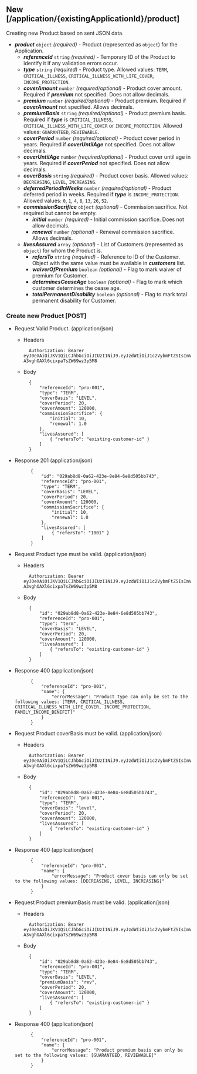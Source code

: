 ## New [/application/{existingApplicationId}/product]
Creating new Product based on sent JSON data.

- ***product*** `object` *(required)* - Product (represented as `object`) for the Application.
    - ***referenceId*** `string` *(required)* - Temporary ID of the Product to identify it if any validation errors occur.
    - ***type*** `string` *(required)* - Product type. Allowed values: `TERM`, `CRITICAL_ILLNESS`, `CRITICAL_ILLNESS_WITH_LIFE_COVER`, `INCOME_PROTECTION`.
    - ***coverAmount*** `number` *(required/optional)* - Product cover amount. Required if ***premium*** not specified. Does not allow decimals.
    - ***premium*** `number` *(required/optional)* - Product premium. Required if ***coverAmount*** not specified. Allows decimals.
    - ***premiumBasis*** `string` *(required/optional)* - Product premium basis. Required if ***type*** is `CRITICAL_ILLNESS`, `CRITICAL_ILLNESS_WITH_LIFE_COVER` or `INCOME_PROTECTION`. Allowed values: `GUARANTEED`, `REVIEWABLE`.
    - ***coverPeriod*** `number` *(required/optional)* - Product cover period in years. Required if ***coverUntilAge*** not specified. Does not allow decimals.
    - ***coverUntilAge*** `number` *(required/optional)* - Product cover until age in years. Required if ***coverPeriod*** not specified.  Does not allow decimals.
    - ***coverBasis*** `string` *(required)* - Product cover basis. Allowed values: `DECREASING`, `LEVEL`, `INCREASING`.
    - ***deferredPeriodInWeeks*** `number` *(required/optional)* - Product deferred period in weeks. Required if ***type*** is `INCOME_PROTECTION`. Allowed values: `0`, `1`, `4`, `8`, `13`, `26`, `52`.
    - ***commissionSacrifice*** `object` *(optional)* - Commission sacrifice. Not required but cannot be empty.
        - ***initial***  `number` *(required)* - Initial commission sacrifice. Does not allow decimals.
        - ***renewal***  `number` *(optional)* - Renewal commission sacrifice. Allows decimals.
    - ***livesAssured*** `array` *(optional)* - List of Customers (represented as `object`) for whom the Product is.
        - ***refersTo*** `string` *(required)* - Reference to ID of the Customer. Object with the same value must be available in ***customers*** list.
        - ***waiverOfPremium*** `boolean` *(optional)* - Flag to mark waiver of premium for Customer.
        - ***determinesCeaseAge*** `boolean` *(optional)* - Flag to mark which customer determines the cease age.
        - ***totalPermanentDisability*** `boolean` *(optional)* - Flag to mark total permanent disability for Customer.

### Create new Product [POST]
+ Request Valid Product. (application/json)

    + Headers

            Authorization: Bearer eyJ0eXAiOiJKV1QiLCJhbGciOiJIUzI1NiJ9.eyJzdWIiOiJ1c2VybmFtZSIsImV4cCI6MTQyMjU0MDAzMH0.oyMYL7t57jhBvw-A3vghOAXl6cixpaTsZW69wz3p5M8

    + Body

            {
                "referenceId": "pro-001",
                "type": "TERM",
                "coverBasis": "LEVEL",
                "coverPeriod": 20,
                "coverAmount": 120000,
                "commissionSacrifice": {
                    "initial": 10,
                    "renewal": 1.0
                },
                "livesAssured": [
                    { "refersTo": "existing-customer-id" }
                ]
            }

+ Response 201 (application/json)

            {
                "id": "029ab8d8-0a62-423e-8e84-6e8d505bb743",
                "referenceId": "pro-001",
                "type": "TERM",
                "coverBasis": "LEVEL",
                "coverPeriod": 20,
                "coverAmount": 120000,
                "commissionSacrifice": {
                    "initial": 10,
                    "renewal": 1.0
                },
                "livesAssured": [
                    { "refersTo": "1001" }
                ]
            }

+ Request Product type must be valid. (application/json)

    + Headers

            Authorization: Bearer eyJ0eXAiOiJKV1QiLCJhbGciOiJIUzI1NiJ9.eyJzdWIiOiJ1c2VybmFtZSIsImV4cCI6MTQyMjU0MDAzMH0.oyMYL7t57jhBvw-A3vghOAXl6cixpaTsZW69wz3p5M8

    + Body

            {
                "id": "029ab8d8-0a62-423e-8e84-6e8d505bb743",
                "referenceId": "pro-001",
                "type": "term",
                "coverBasis": "LEVEL",
                "coverPeriod": 20,
                "coverAmount": 120000,
                "livesAssured": [
                    { "refersTo": "existing-customer-id" }
                ]
            }

+ Response 400 (application/json)

            {
                "referenceId": "pro-001",
                "name": {
                    "errorMessage": "Product type can only be set to the following values: [TERM, CRITICAL_ILLNESS, CRITICAL_ILLNESS_WITH_LIFE_COVER, INCOME_PROTECTION, FAMILY_INCOME_BENEFIT]"
                }
            }

+ Request Product coverBasis must be valid. (application/json)

    + Headers

            Authorization: Bearer eyJ0eXAiOiJKV1QiLCJhbGciOiJIUzI1NiJ9.eyJzdWIiOiJ1c2VybmFtZSIsImV4cCI6MTQyMjU0MDAzMH0.oyMYL7t57jhBvw-A3vghOAXl6cixpaTsZW69wz3p5M8

    + Body

            {
                "id": "029ab8d8-0a62-423e-8e84-6e8d505bb743",
                "referenceId": "pro-001",
                "type": "TERM",
                "coverBasis": "level",
                "coverPeriod": 20,
                "coverAmount": 120000,
                "livesAssured": [
                    { "refersTo": "existing-customer-id" }
                ]
            }

+ Response 400 (application/json)

            {
                "referenceId": "pro-001",
                "name": {
                    "errorMessage": "Product cover basis can only be set to the following values: [DECREASING, LEVEL, INCREASING]"
                }
            }

+ Request Product premiumBasis must be valid. (application/json)

    + Headers

            Authorization: Bearer eyJ0eXAiOiJKV1QiLCJhbGciOiJIUzI1NiJ9.eyJzdWIiOiJ1c2VybmFtZSIsImV4cCI6MTQyMjU0MDAzMH0.oyMYL7t57jhBvw-A3vghOAXl6cixpaTsZW69wz3p5M8

    + Body

            {
                "id": "029ab8d8-0a62-423e-8e84-6e8d505bb743",
                "referenceId": "pro-001",
                "type": "TERM",
                "coverBasis": "LEVEL",
                "premiumBasis": "rev",
                "coverPeriod": 20,
                "coverAmount": 120000,
                "livesAssured": [
                    { "refersTo": "existing-customer-id" }
                ]
            }

+ Response 400 (application/json)

            {
                "referenceId": "pro-001",
                "name": {
                    "errorMessage": "Product premium basis can only be set to the following values: [GUARANTEED, REVIEWABLE]"
                }
            }